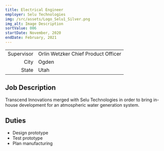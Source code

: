 ```yaml
---
title: Electrical Engineer
employer: Selu Technologies
img: /src/assets/Logo_Selu1_Silver.png
img_alt: Image Description
sortValue: 006
startDate: November, 2020
endDate: February, 2021
---
```

|            |  |
| --:        |--|
| Supervisor | Orlin Wetzker Chief Product Officer |  
| City       | Ogden |
| State      | Utah | 

## Job Description
Transcend Innovations merged with Selu Technologies in order to bring in-house development for an atmospheric water generation system.

## Duties
* Design prototype
* Test prototype
* Plan manufacturing

